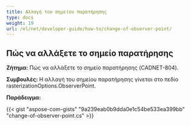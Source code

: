```yaml
---
title: Αλλαγή του σημείου παρατήρησης
type: docs
weight: 19
url: /el/net/developer-guide/how-to/change-of-observer-point/
---
```


## **Πώς να αλλάξετε το σημείο παρατήρησης**

**Ζήτημα:** Πώς να αλλάξετε το σημείο παρατήρησης (CADNET-804).

**Συμβουλές:** Η αλλαγή του σημείου παρατήρησης γίνεται στο πεδίο rasterizationOptions.ObserverPoint.

**Παράδειγμα:**

{{< gist "aspose-com-gists" "9a239eab0b9dda0e1c54be533ea399bb" "change-of-observer-point.cs" >}}

